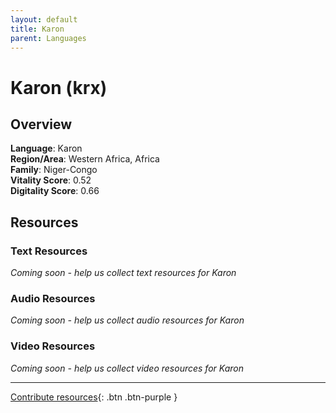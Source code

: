 ```yaml
---
layout: default
title: Karon
parent: Languages
---
```


# Karon (krx)

## Overview

**Language**: Karon  
**Region/Area**: Western Africa, Africa  
**Family**: Niger-Congo  
**Vitality Score**: 0.52  
**Digitality Score**: 0.66  

## Resources

### Text Resources
*Coming soon - help us collect text resources for Karon*

### Audio Resources
*Coming soon - help us collect audio resources for Karon*

### Video Resources
*Coming soon - help us collect video resources for Karon*

---

[Contribute resources](https://fairtrain.github.io/){: .btn .btn-purple }
